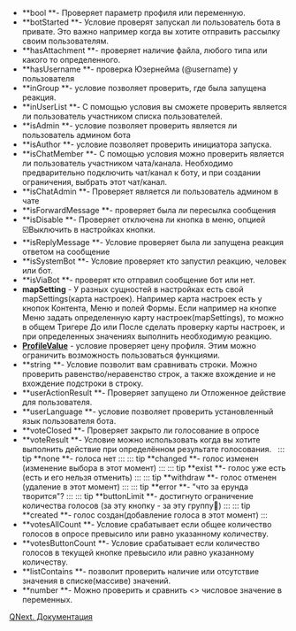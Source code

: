 * **bool **- Проверяет параметр профиля или переменную.
* **botStarted **- Условие проверят запускал ли пользователь бота в привате. Это важно например когда вы хотите отправить рассылку своим пользователям.
* **hasAttachment **- проверяет наличие файла, любого типа или какого то определенного.
* **hasUsername **- проверка Юзернейма (@username) у пользователя
* **inGroup **- условие позволяет проверить, где была запущена реакция.
* **inUserList **- С помощью условия вы сможете проверить является ли пользователь участником списка пользователей.
* **isAdmin **- условие позволяет проверить является ли пользователь админом бота
* **isAuthor **- условие позволяет проверить инициатора запуска.
* **isChatMember **- С помощью условия можно проверить является ли пользователь участником чата/канала. Необходимо предварительно подключить чат/канал к боту, и при создании ограничения, выбрать этот чат/канал.
* **isChatAdmin **- Проверяет является ли пользователь админом в чате
* **isForwardMessage **- проверяет была ли пересылка сообщения
* **isDisable **- Проверяет отключена ли кнопка в меню, опцией ☑️Выключить в настройках кнопки.
* **isReplyMessage **- Условие проверяет была ли запущена реакция ответом на сообщение
* **isSystemBot **- Условие проверяет кто запустил реакцию, человек или бот.
* **isViaBot **- проверят кто отправил сообщение бот или нет.
* **mapSetting** - У разных сущностей в настройках есть свой mapSettings(карта настроек). Например карта настроек есть у кнопок Контента, Меню и полей Формы. Если например на кнопке Меню задать определенную карту настроек(mapSettings), то можно в общем Тригере До или После сделать проверку карты настроек, и при определенных значениях выполнить необходимую реакцию.
* [**ProfileValue**](/ph/QNext-admin-restrictions-profileValue-04-25) - условие проверяет цену профиля. Этим можно ограничить возможность пользоваться функциями.
* **string **- Условие позволит вам сравнивать строки. Можно проверить равенство/неравенство строк, а также вхождение и не вхождение подстроки в строку.
* **userActionResult **- Проверяет запущено ли Отложенное действие для пользователя.
* **userLanguage **- условие позволяет проверить установленный язык пользователя бота.
* **voteClosed **- Проверяет закрыто ли голосование в опросе
* **voteResult **- Условие можно использовать когда вы хотите выполнить действие при определённом результате голосования.  
::: tip
**none **- голоса нет
:::
::: tip
**changed **- голос изменен (изменение выбора в этот момент)
:::
::: tip
**exist **- голос уже есть (есть и его нельзя отменить)
:::
::: tip
**withdraw **- голос отменен (удаление в этот момент)
:::
::: tip
**error **- "что за ерунда творится"?
:::
::: tip
**buttonLimit **- достигнуто ограничение количества голосов (за эту кнопку - за эту группу🔡)
:::
::: tip
**created **- голос создан(добавление голоса в этот момент)
:::
* **votesAllCount **- Условие срабатывает если общее количество голосов в опросе превысило или равно указанному количеству.
* **votesButtonCount **- Условие срабатывает если количество голосов в текущей кнопке превысило или равно указанному количеству.
* **listContains **- позволит проверить наличие или отсутствие значения в списке(массиве) значений.
* **number **- Можно проверить и сравнить <> числовое значение в переменных.



[QNext. Документация](/ph/QNext-admin-documentation-05-08)